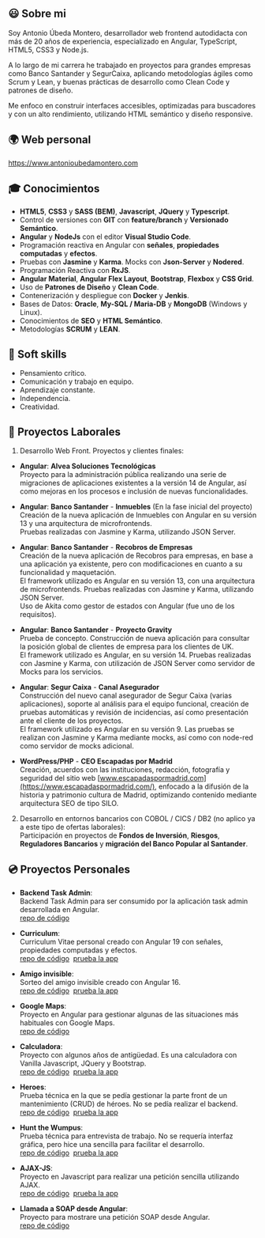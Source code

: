 ## :smiley: Sobre mi

Soy Antonio Úbeda Montero, desarrollador web frontend autodidacta con más de 20 años de experiencia, especializado en Angular, TypeScript, HTML5, CSS3 y Node.js.

A lo largo de mi carrera he trabajado en proyectos para grandes empresas como Banco Santander y SegurCaixa, aplicando metodologías ágiles como Scrum y Lean, y buenas prácticas de desarrollo como Clean Code y patrones de diseño.

Me enfoco en construir interfaces accesibles, optimizadas para buscadores y con un alto rendimiento, utilizando HTML semántico y diseño responsive.

## :earth_africa: Web personal

https://www.antonioubedamontero.com

## :mortar_board: Conocimientos

- **HTML5**, **CSS3** y **SASS (BEM)**, **Javascript**, **JQuery** y **Typescript**.
- Control de versiones con **GIT** con **feature/branch** y **Versionado Semántico**.
- **Angular** y **NodeJs** con el editor **Visual Studio Code**.
- Programación reactiva en Angular con **señales**, **propiedades computadas** y **efectos**.
- Pruebas con **Jasmine** y **Karma**. Mocks con **Json-Server** y **Nodered**.
- Programación Reactiva con **RxJS**.
- **Angular Material**, **Angular Flex Layout**, **Bootstrap**, **Flexbox** y **CSS Grid**.
- Uso de **Patrones de Diseño** y **Clean Code**.
- Contenerización y despliegue con **Docker** y **Jenkis**.
- Bases de Datos: **Oracle**, **My-SQL / Maria-DB** y **MongoDB** (Windows y Linux).
- Conocimientos de **SEO** y **HTML Semántico**.
- Metodologías **SCRUM** y **LEAN**.

## :two_men_holding_hands: Soft skills

- Pensamiento crítico.
- Comunicación y trabajo en equipo.
- Aprendizaje constante.
- Independencia.
- Creatividad.

## :triangular_ruler: Proyectos Laborales

1. Desarrollo Web Front. Proyectos y clientes finales:

  - **Angular**: **Alvea Soluciones Tecnológicas**\
    Proyecto para la administración pública realizando una serie de migraciones de aplicaciones existentes a la versión 14 de Angular, así como
mejoras en los procesos e inclusión de nuevas funcionalidades.

  - **Angular**: **Banco Santander** - **Inmuebles** (En la fase inicial del proyecto)\
    Creación de la nueva aplicación de Inmuebles con Angular en su versión 13 y una arquitectura de microfrontends.\
    Pruebas realizadas con Jasmine y Karma, utilizando JSON Server.

  - **Angular**: **Banco Santander** - **Recobros de Empresas**\
    Creación de la nueva aplicación de Recobros para empresas, en base a una aplicación ya existente, pero con modificaciones en cuanto a su funcionalidad y maquetación.\
    El framework utilizado es Angular en su versión 13, con una arquitectura de microfrontends. Pruebas realizadas con Jasmine y Karma, utilizando JSON Server.\
    Uso de Akita como gestor de estados con Angular (fue uno de los requisitos).

  - **Angular**: **Banco Santander** - **Proyecto Gravity**\
    Prueba de concepto. Construcción de nueva aplicación para consultar la posición global de clientes de empresa para los clientes de UK.\
    El framework utilizado es Angular, en su versión 14. Pruebas realizadas con Jasmine y Karma, con utilización de JSON Server como servidor de Mocks para los servicios.

  - **Angular**: **Segur Caixa** -  **Canal Asegurador**\
    Construcción del nuevo canal asegurador de Segur Caixa (varias aplicaciones), soporte al análisis para el equipo funcional, creación de pruebas automáticas y revisión de incidencias, así como presentación
    ante el cliente de los proyectos.\
    El framework utilizado es Angular en su versión 9. Las pruebas se realizan con Jasmine y Karma mediante mocks, así como con node-red como servidor de mocks adicional.

  - **WordPress/PHP** - **CEO Escapadas por Madrid**\
    Creación, acuerdos con las instituciones, redacción, fotografía y seguridad del sitio web [www.escapadaspormadrid.com](https://www.escapadaspormadrid.com/), enfocado a la difusión de la historia y patrimonio
    cultura de Madrid, optimizando contenido mediante arquitectura SEO de tipo SILO.
   
2. Desarrollo en entornos bancarios con COBOL / CICS / DB2 (no aplico ya a este tipo de ofertas laborales):\
   Participación en proyectos de **Fondos de Inversión**, **Riesgos**, **Reguladores Bancarios** y **migración del Banco Popular al Santander**.

## :cd: Proyectos Personales

- **Backend Task Admin**:\
  Backend Task Admin para ser consumido por la aplicación task admin desarrollada en Angular.\
  [repo de código](https://github.com/antonioubedamontero/task-admin-backend)

- **Curriculum**:\
  Curriculum Vitae personal creado con Angular 19 con señales, propiedades computadas y efectos.\
  [repo de código](https://github.com/antonioubedamontero/curriculum)&nbsp;&nbsp;[prueba la app](https://www.antonioubedamontero.com/)

- **Amigo invisible**:\
  Sorteo del amigo invisible creado con Angular 16.\
  [repo de código](https://github.com/antonioubedamontero/amigo-invisible)&nbsp;&nbsp;[prueba la app](https://antonioubedamontero.github.io/amigo-invisible/)
    
- **Google Maps**:\
  Proyecto en Angular para gestionar algunas de las situaciones más habituales con Google Maps.\
  [repo de código](https://github.com/antonioubedamontero/google-maps)
  
- **Calculadora**:\
  Proyecto con algunos años de antigüedad. Es una calculadora con Vanilla Javascript, JQuery y Bootstrap.\
  [repo de código](https://github.com/antonioubedamontero/calculadora)&nbsp;&nbsp;[prueba la app](https://antonioubedamontero.github.io/calculadora/)

- **Heroes**:\
  Prueba técnica en la que se pedía gestionar la parte front de un mantenimiento (CRUD) de héroes. No se pedía realizar el backend.\
  [repo de código](https://github.com/antonioubedamontero/heroes)&nbsp;&nbsp;[prueba la app](https://antonioubedamontero.github.io/heroes/)

- **Hunt the Wumpus**:\
  Prueba técnica para entrevista de trabajo. No se requería interfaz gráfica, pero hice una sencilla para facilitar el desarrollo.\
  [repo de código](https://github.com/antonioubedamontero/wumpus)&nbsp;&nbsp;[prueba la app](https://antonioubedamontero.github.io/wumpus/)

- **AJAX-JS**:\
  Proyecto en Javascript para realizar una petición sencilla utilizando AJAX.\
  [repo de código](https://github.com/antonioubedamontero/AJAX-JS)&nbsp;&nbsp;[prueba la app](https://antonioubedamontero.github.io/AJAX-JS/)

- **Llamada a SOAP desde Angular**:\
  Proyecto para mostrare una petición SOAP desde Angular.\
  [repo de código](https://github.com/antonioubedamontero/soap-angular-example)
    
<!--
**antonioubedamontero/antonioubedamontero** is a ✨ _special_ ✨ repository because its `README.md` (this file) appears on your GitHub profile.

Here are some ideas to get you started:

- 🔭 I’m currently working on ...
- 🌱 I’m currently learning ...
- 👯 I’m looking to collaborate on ...
- 🤔 I’m looking for help with ...
- 💬 Ask me about ...
- 📫 How to reach me: ...
- 😄 Pronouns: ...
- ⚡ Fun fact: ...
-->
